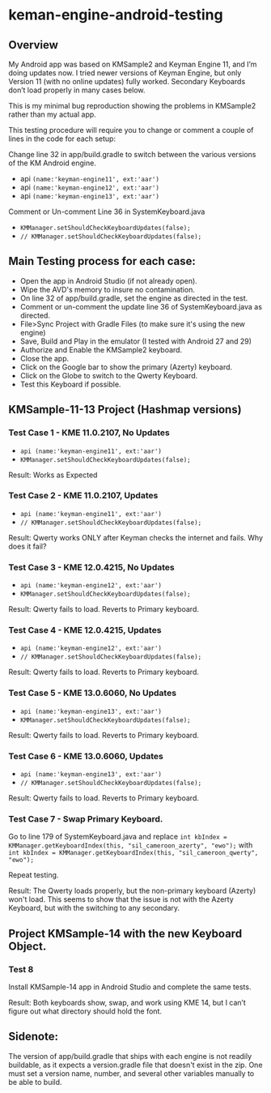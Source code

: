 # keman-engine-android-testing

## Overview
My Android app was based on KMSample2 and Keyman Engine 11, and I’m doing updates now. I tried newer versions of Keyman Engine, 
but only Version 11 (with no online updates) fully worked. Secondary Keyboards don’t load properly in many cases below.

This is my minimal bug reproduction showing the problems in KMSample2 rather than my actual app.

This testing procedure will require you to change or comment a couple of lines in the code for each setup:

Change line 32 in app/build.gradle to switch between the various versions of the KM Android engine.
- api `(name:'keyman-engine11', ext:'aar')`
- api `(name:'keyman-engine12', ext:'aar')`
- api `(name:'keyman-engine13', ext:'aar')`

Comment or Un-comment Line 36 in SystemKeyboard.java
- `KMManager.setShouldCheckKeyboardUpdates(false);`
- `// KMManager.setShouldCheckKeyboardUpdates(false);`

## Main Testing process for each case:
- Open the app in Android Studio (if not already open).
- Wipe the AVD's memory to insure no contamination.
- On line 32 of app/build.gradle, set the engine as directed in the test.
- Comment or un-comment the update line 36 of SystemKeyboard.java as directed.
- File>Sync Project with Gradle Files (to make sure it's using the new engine)
- Save, Build and Play in the emulator (I tested with Android 27 and 29)
- Authorize and Enable the KMSample2 keyboard.
- Close the app.
- Click on the Google bar to show the primary (Azerty) keyboard.
- Click on the Globe to switch to the Qwerty Keyboard.
- Test this Keyboard if possible.


## KMSample-11-13 Project (Hashmap versions)

### Test Case 1 - KME 11.0.2107, No Updates
- `api (name:'keyman-engine11', ext:'aar')`
- `KMManager.setShouldCheckKeyboardUpdates(false);`

Result: Works as Expected

### Test Case 2 - KME 11.0.2107, Updates
- `api (name:'keyman-engine11', ext:'aar')`
- `// KMManager.setShouldCheckKeyboardUpdates(false);`

Result: Qwerty works ONLY after Keyman checks the internet and fails. Why does it fail?

### Test Case 3 - KME 12.0.4215, No Updates
- `api (name:'keyman-engine12', ext:'aar')`
- `KMManager.setShouldCheckKeyboardUpdates(false);`

Result: Qwerty fails to load. Reverts to Primary keyboard.

### Test Case 4 - KME 12.0.4215, Updates
- `api (name:'keyman-engine12', ext:'aar')`
- `// KMManager.setShouldCheckKeyboardUpdates(false);`

Result: Qwerty fails to load. Reverts to Primary keyboard.

### Test Case 5 - KME 13.0.6060, No Updates
- `api (name:'keyman-engine13', ext:'aar')`
- `KMManager.setShouldCheckKeyboardUpdates(false);`

Result: Qwerty fails to load. Reverts to Primary keyboard.

### Test Case 6 - KME 13.0.6060, Updates
- `api (name:'keyman-engine13', ext:'aar')`
- `// KMManager.setShouldCheckKeyboardUpdates(false);`

Result: Qwerty fails to load. Reverts to Primary keyboard.

### Test Case 7 - Swap Primary Keyboard.
Go to line 179 of SystemKeyboard.java and replace
`int kbIndex = KMManager.getKeyboardIndex(this, "sil_cameroon_azerty", "ewo");`
with
`int kbIndex = KMManager.getKeyboardIndex(this, "sil_cameroon_qwerty", "ewo");`

Repeat testing.

Result: The Qwerty loads properly, but the non-primary keyboard (Azerty) won't load.
This seems to show that the issue is not with the Azerty Keyboard, but with the switching to any secondary.
 
## Project KMSample-14 with the new Keyboard Object.

### Test 8
Install KMSample-14 app in Android Studio and complete the same tests.

Result: Both keyboards show, swap, and work using KME 14, but I can’t figure out what directory should hold the font.

## Sidenote:
The version of app/build.gradle that ships with each engine is not readily buildable, as it expects a version.gradle file that doesn't exist in the zip.
One must set a version name, number, and several other variables manually to be able to build.
